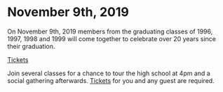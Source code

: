 # November 9th, 2019

On November 9th, 2019 members from the graduating classes of 1996, 1997, 1998 and 1999 will come together to celebrate over 20 years since their graduation.

[Tickets](https://www.eventbrite.com/e/chhs-class-of-96979899-reunion-tickets-3612038705?aff=chhsreunionorg)

Join several classes for a chance to tour the high school at 4pm and a social gathering afterwards. [Tickets](https://www.eventbrite.com/e/chhs-class-of-96979899-reunion-tickets-3612038705?aff=chhsreunionorg) for you and any guest are required. 


